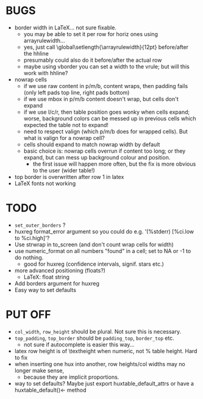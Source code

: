 

BUGS
====

* border width in LaTeX... not sure fixable.
  - you may be able to set it per row for horiz ones using arrayrulewidth...
  - yes, just call \global\setlength{\arrayrulewidth}{12pt} before/after the hhline
  - presumably could also do it before/after the actual row
  - maybe using vborder you can set a width to the vrule; but will this work with hhline?
* nowrap cells
  - if we use raw content in p/m/b, content wraps, then padding fails (only left pads top line, right pads bottom)
  - if we use mbox in p/m/b content doesn't wrap, but cells don't expand
  - if we use l/c/r, then table position goes wonky when cells expand; worse, background colors
    can be messed up in previous cells which expected the table not to expand!
  - need to respect valign (which p/m/b does for wrapped cells). But what is valign for a nowrap cell?
  - cells should expand to match nowrap width by default
  - basic choice is: nowrap cells overrun if content too long; or they expand, but can mess up background
    colour and position. 
    - the first issue will happen more often, but the fix is more obvious to the user (wider table!)
* top border is overwritten after row 1 in latex
* LaTeX fonts not working

TODO
====

* `set_outer_borders` ?
* huxreg format_error argument so you could do e.g. '(%stderr) [%ci.low to %ci.high]'?
* Use strwrap in to_screen (and don't count wrap cells for width)
* use numeric_format on all numbers "found" in a cell; set to NA or -1 to do nothing.
  - good for huxreg (confidence intervals, signif. stars etc.)
* more advanced positioning (floats?)
  - LaTeX: float string
* Add borders argument for huxreg
* Easy way to set defaults
  
PUT OFF
=======
* `col_width`, `row_height` should be plural. Not sure this is necessary.
* `top_padding`, `top_border` should be `padding_top`, `border_top` etc.
  - not sure if autocomplete is easier this way...
* latex row height is of \\textheight when numeric, not % table height. Hard to fix
* when inserting one hux into another, row heights/col widths may no longer make sense,
  - because they are implicit proportions.
* way to set defaults? Maybe just export huxtable_default_attrs or have a huxtable_default()<- method





